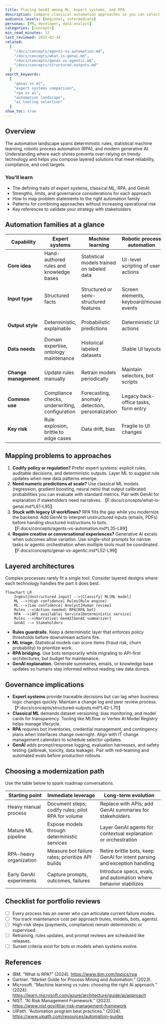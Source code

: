 ```yaml
---
title: Placing GenAI among ML, expert systems, and RPA
description: Compare classical automation approaches so you can select the right blend of rules, models, and agents for each business problem.
audience_levels: [beginner, intermediate]
personas: [PM, developer, data-analyst]
categories: [concepts]
min_read_minutes: 12
last_reviewed: 2025-02-14
related:
  [
    "/docs/concepts/agents-vs-automation.md",
    "/docs/concepts/what-is-genai.md",
    "/docs/concepts/genai-vs-agentic.md",
    "/docs/concepts/structured-outputs.md"
  ]
search_keywords:
  [
    "genai vs ml",
    "expert systems comparison",
    "rpa vs ai",
    "automation landscape",
    "ai tooling selection"
  ]
show_toc: true
---
```


## Overview
The automation landscape spans deterministic rules, statistical machine learning, robotic process automation (RPA), and modern generative AI. Understanding where each shines prevents over-relying on trendy technology and helps you compose layered solutions that meet reliability, compliance, and cost targets.

### You’ll learn
- The defining traits of expert systems, classical ML, RPA, and GenAI
- Strengths, limits, and governance considerations for each approach
- How to map problem statements to the right automation family
- Patterns for combining approaches without increasing operational risk
- Key references to validate your strategy with stakeholders

## Automation families at a glance

| Capability | Expert systems | Machine learning | Robotic process automation | Generative AI |
| --- | --- | --- | --- | --- |
| **Core idea** | Hand-authored rules and knowledge bases | Statistical models trained on labeled data | UI-level scripting of user actions | Large models that generate content or plans |
| **Input type** | Structured facts | Structured or semi-structured features | Screen elements, keyboard/mouse events | Natural language, code, multimodal prompts |
| **Output style** | Deterministic, explainable | Probabilistic predictions | Deterministic UI actions | Probabilistic text, code, or media |
| **Data needs** | Domain expertise, ontology maintenance | Historical labeled datasets | Stable UI layouts | Prompt engineering, retrieval data |
| **Change management** | Update rules manually | Retrain models periodically | Maintain selectors, bot scripts | Update prompts, guardrails, evaluations |
| **Common use** | Compliance checks, underwriting, configuration | Forecasting, anomaly detection, personalization | Legacy back-office tasks, form entry | Drafting, summarization, conversational flows |
| **Key risk** | Rule explosion, brittle to edge cases | Data drift, bias | Fragile to UI changes | Hallucinations, policy violations |

## Mapping problems to approaches

1. **Codify policy or regulation?** Prefer expert systems: explicit rules, auditable decisions, and deterministic outputs. Layer ML to suggest rule updates when new data patterns emerge.
2. **Need numeric predictions at scale?** Use classical ML models (regression, gradient boosting, neural nets) that output calibrated probabilities you can evaluate with standard metrics. Pair with GenAI for explanation if stakeholders need narratives. 【F:docs/concepts/what-is-genai.md†L61-L95】
3. **Stuck with legacy UI workflows?** RPA fills the gap while you modernize the backend. Add GenAI to interpret unstructured inputs (emails, PDFs) before handing structured instructions to bots. 【F:docs/concepts/agents-vs-automation.md†L35-L89】
4. **Require creative or conversational experiences?** Generative AI excels when outcomes allow variation. Use single-shot prompts for narrow tasks or agentic orchestration when multiple tools must be coordinated. 【F:docs/concepts/genai-vs-agentic.md†L52-L99】

## Layered architectures

Complex processes rarely fit a single tool. Consider layered designs where each technology handles the part it does best.

```mermaid
flowchart LR
    Ingest[Unstructured input] -->|Classify| ML[ML model]
    ML -->|High confidence| Rules[Rule engine]
    ML -->|Low confidence| Analyst[Human review]
    Rules -->|Action needed| RPA[RPA bot]
    RPA -->|API available| Service[Deterministic service]
    Rules -->|Narrative| GenAI[GenAI summarizer]
    GenAI --> Stakeholders
```

- **Rules guardrails.** Keep a deterministic layer that enforces policy thresholds before downstream actions fire.
- **ML triage.** Statistical models can score items (fraud risk, churn probability) to prioritize work.
- **RPA bridging.** Use bots temporarily while migrating to API-first architectures, but budget for maintenance.
- **GenAI explanation.** Generate summaries, emails, or knowledge base updates so humans stay informed without reading raw data dumps.

## Governance implications

- **Expert systems** provide traceable decisions but can lag when business logic changes quickly. Maintain a change log and peer review process. 【F:docs/concepts/structured-outputs.md†L42-L70】
- **Classical ML** demands dataset versioning, bias monitoring, and model cards for transparency. Tooling like MLflow or Vertex AI Model Registry helps manage lifecycle.
- **RPA** requires bot inventories, credential management, and contingency plans when interfaces change overnight. Align with IT change management calendars to schedule selector updates.
- **GenAI** adds prompt/response logging, evaluation harnesses, and safety testing (jailbreak, toxicity, data leakage). Pair with red-teaming and automated evals before production rollouts.

## Choosing a modernization path

Use the table below to spark roadmap conversations.

| Starting point | Immediate leverage | Long-term evolution |
| --- | --- | --- |
| Heavy manual process | Document steps; codify rules; pilot RPA for volume | Replace with APIs; add GenAI summaries for stakeholders |
| Mature ML pipeline | Expose models through deterministic services | Layer GenAI agents for contextual explanation or orchestration |
| RPA-heavy organization | Measure bot failure rates; prioritize API builds | Retire brittle bots, keep GenAI for intent parsing and exception handling |
| Early GenAI experiments | Capture prompts, outcomes, failures | Introduce specs, evals, and automation where behavior stabilizes |

## Checklist for portfolio reviews

- [ ] Every process has an owner who can articulate current failure modes.
- [ ] You track maintenance cost per approach (rules, models, bots, agents).
- [ ] High-risk steps (payments, compliance) remain deterministic or supervised.
- [ ] Retraining, rules updates, and prompt reviews are scheduled like releases.
- [ ] Sunset criteria exist for bots or models when systems evolve.

## References

- IBM. “What is RPA?” (2024). <https://www.ibm.com/topics/rpa>
- Gartner. “Market Guide for Process Mining and Automation.” (2023).
- Microsoft. “Machine learning vs rules: choosing the right AI approach.” (2024). <https://learn.microsoft.com/azure/architecture/guide/ai/approach>
- NIST. “AI Risk Management Framework.” (2023). <https://www.nist.gov/itl/ai-risk-management-framework>
- UiPath. “Automation program best practices.” (2024). <https://www.uipath.com/resources/automation-guides>
